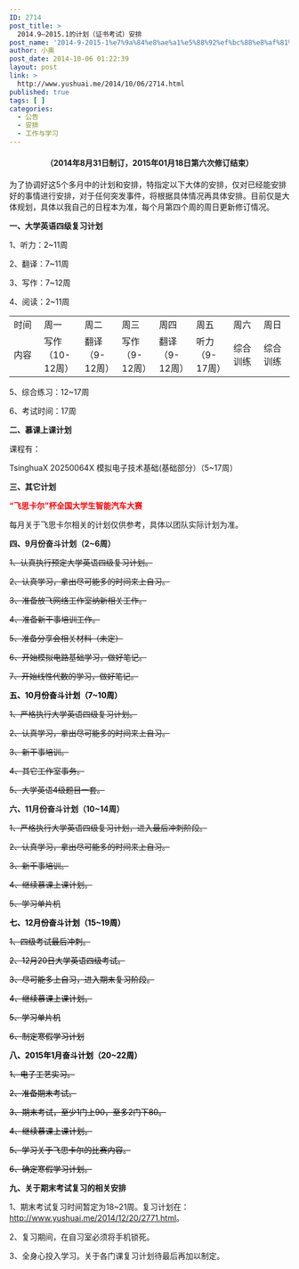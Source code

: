 ```yaml
---
ID: 2714
post_title: >
  2014.9—2015.1的计划（证书考试）安排
post_name: '2014-9-2015-1%e7%9a%84%e8%ae%a1%e5%88%92%ef%bc%88%e8%af%81%e4%b9%a6%e8%80%83%e8%af%95%ef%bc%89%e5%ae%89%e6%8e%92-2'
author: 小奥
post_date: 2014-10-06 01:22:39
layout: post
link: >
  http://www.yushuai.me/2014/10/06/2714.html
published: true
tags: [ ]
categories:
  - 公告
  - 安排
  - 工作与学习
---
```

<h4 style="text-align: center;">（2014年8月31日制订，2015年01月18日第六次修订结束）</h4>
为了协调好这5个多月中的计划和安排，特指定以下大体的安排，仅对已经能安排好的事情进行安排，对于任何突发事件，将根据具体情况再具体安排。目前仅是大体规划，具体以我自己的日程本为准，每个月第四个周的周日更新修订情况。<!--more-->

<strong>一、大学英语四级复习计划</strong>

1、听力：2~11周

2、翻译：7~11周

3、写作：7~12周

4、阅读：2~11周
<table>
<tbody>
<tr>
<td width="71">时间</td>
<td width="71">周一</td>
<td width="71">周二</td>
<td width="71">周三</td>
<td width="71">周四</td>
<td width="71">周五</td>
<td width="71">周六</td>
<td width="71">周日</td>
</tr>
<tr>
<td width="71">内容</td>
<td width="71">写作（10-12周）</td>
<td width="71">翻译（9-12周）</td>
<td width="71">写作（9-12周）</td>
<td width="71">翻译（9-12周）</td>
<td width="71">听力（9-17周）</td>
<td width="71">综合训练</td>
<td width="71">综合训练</td>
</tr>
</tbody>
</table>
5、综合练习：12~17周

6、考试时间：17周

<strong>二、慕课上课计划</strong>

课程有：

TsinghuaX 20250064X 模拟电子技术基础(基础部分）（5~17周）

<strong>三、其它计划</strong>

<span style="color: #ff0000;"><b>“飞思卡尔”杯全国大学生智能汽车大赛</b></span>

每月关于飞思卡尔相关的计划仅供参考，具体以团队实际计划为准。

<strong>四、9月份奋斗计划（2~6周）</strong>

<del>1、认真执行预定大学英语四级复习计划。</del>

<del>2、认真学习，拿出尽可能多的时间来上自习。</del>

<del>3、准备放飞网络工作室纳新相关工作。</del>

<del>4、准备新干事培训工作。</del>

<del>5、准备分享会相关材料（未定）</del>

<del>6、开始模拟电路基础学习，做好笔记。</del>

<del>7、开始线性代数的学习，做好笔记。</del>

<span style="color: #000000;"><strong>五、10月份奋斗计划（7~10周）</strong></span>

<del>1、严格执行大学英语四级复习计划。</del>

<del>2、认真学习，拿出尽可能多的时间来上自习。</del>

<del>3、新干事培训。</del>

<del>4、其它工作室事务。</del>

<del>5、大学英语4级题目一套。</del>

<strong>六、11月份奋斗计划（10~14周）</strong>

<del>1、严格执行大学英语四级复习计划，进入最后冲刺阶段。</del>

<del>2、认真学习，拿出尽可能多的时间来上自习。</del>

<del>3、新干事培训。</del>

<del>4、继续慕课上课计划。</del>

<del>5、学习单片机</del>

<strong><span style="color: #000000;">七、12月份奋斗计划（15~19周）</span></strong>

<del><span style="color: #000000;">1、四级考试最后冲刺。</span></del>

<del><span style="color: #000000;">2、12月20日大学英语四级考试。</span></del>

<del><span style="color: #000000;">3、尽可能多上自习，进入期末复习阶段。</span></del>

<del><span style="color: #000000;">4、继续慕课上课计划。</span></del>

<del><span style="color: #000000;">5、学习单片机</span></del>

<del><span style="color: #000000;">6、制定寒假学习计划</span></del>

<span style="color: #000000;"><strong>八、2015年1月奋斗计划（20~22周）</strong></span>

<span style="color: #000000;"><del>1、电子工艺实习。</del></span>

<span style="color: #000000;"><del>2、准备期末考试。</del></span>

<span style="color: #000000;"><del>3、期末考试，至少1门上90，至多2门下80。</del></span>

<span style="color: #000000;"><del>4、继续慕课上课计划。</del></span>

<span style="color: #000000;"><del>5、学习关于飞思卡尔的比赛内容。</del></span>

<span style="color: #000000;"><del>6、确定寒假学习计划。</del></span>

<strong>九、关于期末考试复习的相关安排</strong>

1、期末考试复习时间暂定为18~21周。复习计划在：<a title="大二上学期期末考试复习计划" href="http://www.yushuai.me/2014/12/20/2771.html" target="_blank">http://www.yushuai.me/2014/12/20/2771.html</a>。

2、复习期间，在自习室必须将手机锁死。

3、全身心投入学习。关于各门课复习计划待最后再加以制定。